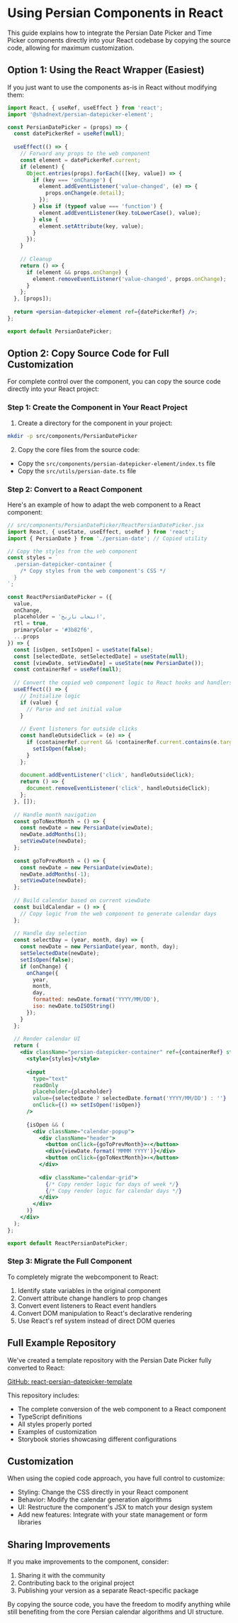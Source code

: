 # Using Persian Components in React

This guide explains how to integrate the Persian Date Picker and Time Picker components directly into your React codebase by copying the source code, allowing for maximum customization.

## Option 1: Using the React Wrapper (Easiest)

If you just want to use the components as-is in React without modifying them:

```jsx
import React, { useRef, useEffect } from 'react';
import '@shadnext/persian-datepicker-element';

const PersianDatePicker = (props) => {
  const datePickerRef = useRef(null);
  
  useEffect(() => {
    // Forward any props to the web component
    const element = datePickerRef.current;
    if (element) {
      Object.entries(props).forEach(([key, value]) => {
        if (key === 'onChange') {
          element.addEventListener('value-changed', (e) => {
            props.onChange(e.detail);
          });
        } else if (typeof value === 'function') {
          element.addEventListener(key.toLowerCase(), value);
        } else {
          element.setAttribute(key, value);
        }
      });
    }
    
    // Cleanup
    return () => {
      if (element && props.onChange) {
        element.removeEventListener('value-changed', props.onChange);
      }
    };
  }, [props]);
  
  return <persian-datepicker-element ref={datePickerRef} />;
};

export default PersianDatePicker;
```

## Option 2: Copy Source Code for Full Customization

For complete control over the component, you can copy the source code directly into your React project:

### Step 1: Create the Component in Your React Project

1. Create a directory for the component in your project:

```bash
mkdir -p src/components/PersianDatePicker
```

2. Copy the core files from the source code:

* Copy the `src/components/persian-datepicker-element/index.ts` file
* Copy the `src/utils/persian-date.ts` file

### Step 2: Convert to a React Component

Here's an example of how to adapt the web component to a React component:

```jsx
// src/components/PersianDatePicker/ReactPersianDatePicker.jsx
import React, { useState, useEffect, useRef } from 'react';
import { PersianDate } from './persian-date'; // Copied utility

// Copy the styles from the web component
const styles = `
  .persian-datepicker-container {
    /* Copy styles from the web component's CSS */
  }
`;

const ReactPersianDatePicker = ({
  value,
  onChange,
  placeholder = 'انتخاب تاریخ',
  rtl = true,
  primaryColor = '#3b82f6',
  ...props
}) => {
  const [isOpen, setIsOpen] = useState(false);
  const [selectedDate, setSelectedDate] = useState(null);
  const [viewDate, setViewDate] = useState(new PersianDate());
  const containerRef = useRef(null);
  
  // Convert the copied web component logic to React hooks and handlers
  useEffect(() => {
    // Initialize logic
    if (value) {
      // Parse and set initial value
    }
    
    // Event listeners for outside clicks
    const handleOutsideClick = (e) => {
      if (containerRef.current && !containerRef.current.contains(e.target)) {
        setIsOpen(false);
      }
    };
    
    document.addEventListener('click', handleOutsideClick);
    return () => {
      document.removeEventListener('click', handleOutsideClick);
    };
  }, []);
  
  // Handle month navigation
  const goToNextMonth = () => {
    const newDate = new PersianDate(viewDate);
    newDate.addMonths(1);
    setViewDate(newDate);
  };
  
  const goToPrevMonth = () => {
    const newDate = new PersianDate(viewDate);
    newDate.addMonths(-1);
    setViewDate(newDate);
  };
  
  // Build calendar based on current viewDate
  const buildCalendar = () => {
    // Copy logic from the web component to generate calendar days
  };
  
  // Handle day selection
  const selectDay = (year, month, day) => {
    const newDate = new PersianDate(year, month, day);
    setSelectedDate(newDate);
    setIsOpen(false);
    if (onChange) {
      onChange({
        year,
        month,
        day,
        formatted: newDate.format('YYYY/MM/DD'),
        iso: newDate.toISOString()
      });
    }
  };
  
  // Render calendar UI
  return (
    <div className="persian-datepicker-container" ref={containerRef} style={{ direction: rtl ? 'rtl' : 'ltr' }} {...props}>
      <style>{styles}</style>
      
      <input
        type="text"
        readOnly
        placeholder={placeholder}
        value={selectedDate ? selectedDate.format('YYYY/MM/DD') : ''}
        onClick={() => setIsOpen(!isOpen)}
      />
      
      {isOpen && (
        <div className="calendar-popup">
          <div className="header">
            <button onClick={goToPrevMonth}>‹</button>
            <div>{viewDate.format('MMMM YYYY')}</div>
            <button onClick={goToNextMonth}>›</button>
          </div>
          
          <div className="calendar-grid">
            {/* Copy render logic for days of week */}
            {/* Copy render logic for calendar days */}
          </div>
        </div>
      )}
    </div>
  );
};

export default ReactPersianDatePicker;
```

### Step 3: Migrate the Full Component

To completely migrate the webcomponent to React:

1. Identify state variables in the original component
2. Convert attribute change handlers to prop changes
3. Convert event listeners to React event handlers 
4. Convert DOM manipulation to React's declarative rendering
5. Use React's ref system instead of direct DOM queries

## Full Example Repository

We've created a template repository with the Persian Date Picker fully converted to React:

[GitHub: react-persian-datepicker-template](https://github.com/mehrabix/react-persian-datepicker-template)

This repository includes:
- The complete conversion of the web component to a React component
- TypeScript definitions
- All styles properly ported
- Examples of customization
- Storybook stories showcasing different configurations

## Customization

When using the copied code approach, you have full control to customize:

- Styling: Change the CSS directly in your React component
- Behavior: Modify the calendar generation algorithms
- UI: Restructure the component's JSX to match your design system
- Add new features: Integrate with your state management or form libraries

## Sharing Improvements

If you make improvements to the component, consider:

1. Sharing it with the community
2. Contributing back to the original project
3. Publishing your version as a separate React-specific package

By copying the source code, you have the freedom to modify anything while still benefiting from the core Persian calendar algorithms and UI structure. 